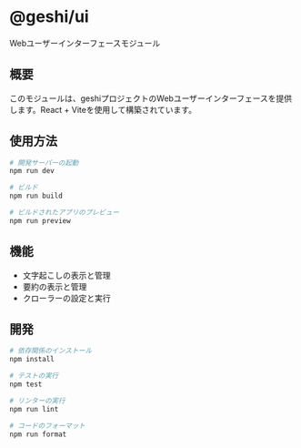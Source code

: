 # @geshi/ui

Webユーザーインターフェースモジュール

## 概要

このモジュールは、geshiプロジェクトのWebユーザーインターフェースを提供します。React + Viteを使用して構築されています。

## 使用方法

```bash
# 開発サーバーの起動
npm run dev

# ビルド
npm run build

# ビルドされたアプリのプレビュー
npm run preview
```

## 機能

- 文字起こしの表示と管理
- 要約の表示と管理
- クローラーの設定と実行

## 開発

```bash
# 依存関係のインストール
npm install

# テストの実行
npm test

# リンターの実行
npm run lint

# コードのフォーマット
npm run format
